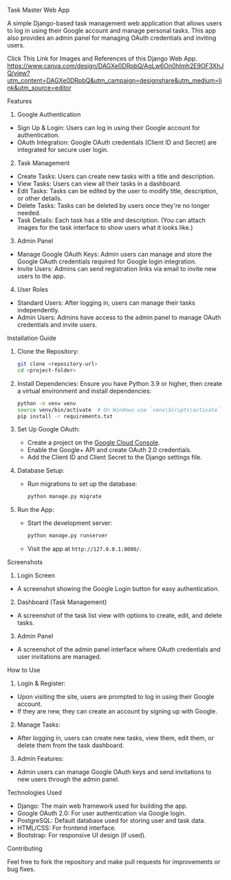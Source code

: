 Task Master Web App

A simple Django-based task management web application that allows users to log in using their Google account and manage personal tasks. This app also provides an admin panel for managing OAuth credentials and inviting users.

Click This Link for Images and References of this Django Web App.
https://www.canva.com/design/DAGXe0DRpbQ/AgLw6On0hImh2E9OF3XhJQ/view?utm_content=DAGXe0DRpbQ&utm_campaign=designshare&utm_medium=link&utm_source=editor


 Features

 1. Google Authentication
   - Sign Up & Login: Users can log in using their Google account for authentication.
   - OAuth Integration: Google OAuth credentials (Client ID and Secret) are integrated for secure user login.

 2. Task Management
   - Create Tasks: Users can create new tasks with a title and description.
   - View Tasks: Users can view all their tasks in a dashboard.
   - Edit Tasks: Tasks can be edited by the user to modify title, description, or other details.
   - Delete Tasks: Tasks can be deleted by users once they're no longer needed.
   - Task Details: Each task has a title and description. (You can attach images for the task interface to show users what it looks like.)

 3. Admin Panel
   - Manage Google OAuth Keys: Admin users can manage and store the Google OAuth credentials required for Google login integration.
   - Invite Users: Admins can send registration links via email to invite new users to the app.
   
 4. User Roles
   - Standard Users: After logging in, users can manage their tasks independently.
   - Admin Users: Admins have access to the admin panel to manage OAuth credentials and invite users.



 Installation Guide

1. Clone the Repository: 
   ```bash
   git clone <repository-url>
   cd <project-folder>
   ```

2. Install Dependencies:
   Ensure you have Python 3.9 or higher, then create a virtual environment and install dependencies:
   ```bash
   python -m venv venv
   source venv/bin/activate  # On Windows use `venv\Scripts\activate`
   pip install -r requirements.txt
   ```

3. Set Up Google OAuth:
   - Create a project on the [Google Cloud Console](https://console.developers.google.com/).
   - Enable the Google+ API and create OAuth 2.0 credentials.
   - Add the Client ID and Client Secret to the Django settings file.

4. Database Setup:
   - Run migrations to set up the database:
     ```bash
     python manage.py migrate
     ```

5. Run the App:
   - Start the development server:
     ```bash
     python manage.py runserver
     ```
   - Visit the app at `http://127.0.0.1:8000/`.



 Screenshots

 1. Login Screen
   - A screenshot showing the Google Login button for easy authentication.

 2. Dashboard (Task Management)
   - A screenshot of the task list view with options to create, edit, and delete tasks.

 3. Admin Panel
   - A screenshot of the admin panel interface where OAuth credentials and user invitations are managed.



 How to Use

 1. Login & Register:
   - Upon visiting the site, users are prompted to log in using their Google account.
   - If they are new, they can create an account by signing up with Google.

 2. Manage Tasks:
   - After logging in, users can create new tasks, view them, edit them, or delete them from the task dashboard.

 3. Admin Features:
   - Admin users can manage Google OAuth keys and send invitations to new users through the admin panel.



 Technologies Used
   - Django: The main web framework used for building the app.
   - Google OAuth 2.0: For user authentication via Google login.
   - PostgreSQL: Default database used for storing user and task data.
   - HTML/CSS: For frontend interface.
   - Bootstrap: For responsive UI design (if used).


Contributing

Feel free to fork the repository and make pull requests for improvements or bug fixes.

